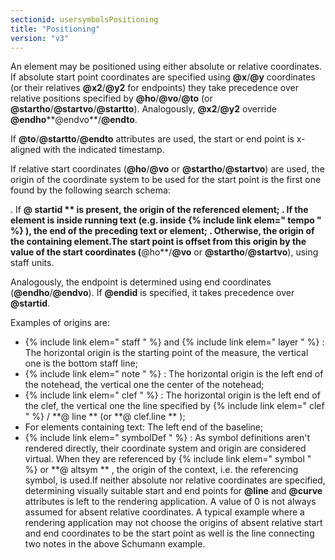 ```yaml
---
sectionid: usersymbolsPositioning
title: "Positioning"
version: "v3"
---
```


An element may be positioned using either absolute or relative coordinates. If absolute
start point coordinates are specified using **@x**/**@y** coordinates (or their
relatives **@x2**/**@y2** for endpoints) they take precedence over relative
positions specified by **@ho**/**@vo**/**@to** (or
**@startho**/**@startvo**/**@startto**). Analogously,
**@x2**/**@y2** override
**@endho****@endvo**/**@endto**.

If **@to**/**@startto**/**@endto** attributes are used, the start or end
point is x-aligned with the indicated timestamp.

If relative start coordinates (**@ho**/**@vo** or
**@startho**/**@startvo**) are used, the origin of the coordinate system to be
used for the start point is the first one found by the following search schema:

. If **@ startid ** is present, the origin of the referenced element;
. If the element is inside running text (e.g. inside {% include link elem=" tempo "
%} ), the end of the preceding text or element;
. Otherwise, the origin of the containing element.The start point is offset from this origin by the value of the start coordinates
(**@ho**/**@vo** or **@startho**/**@startvo**), using staff
units.

Analogously, the endpoint is determined using end coordinates
(**@endho**/**@endvo**). If **@endid** is specified, it takes precedence
over **@startid**.

Examples of origins are:

- {% include link elem=" staff " %} and {% include link elem=" layer " %} : The horizontal
origin is the starting point of the measure, the vertical one is the bottom staff
line;
- {% include link elem=" note " %} : The horizontal origin is the left end of the notehead,
the vertical one the center of the notehead;
- {% include link elem=" clef " %} : The horizontal origin is the left end of the clef,
the vertical one the line specified by {% include link elem=" clef " %} / **@ line
** (or **@ clef.line ** );
- For elements containing text: The left end of the baseline;
- {% include link elem=" symbolDef " %} : As symbol definitions aren't rendered directly,
their coordinate system and origin are considered virtual. When they are referenced
by {% include link elem=" symbol " %} or **@ altsym ** , the origin of the context,
i.e. the referencing symbol, is used.If neither absolute nor relative coordinates are specified, determining visually suitable
start and end points for **@line** and **@curve** attributes is left to the
rendering application. A value of 0 is not always assumed for absent relative coordinates.
A
typical example where a rendering application may not choose the origins of absent
relative
start and end coordinates to be the start point as well is the line connecting two
notes in
the above <span class="ref" data-target="mignonFigure">Schumann example</span>.


